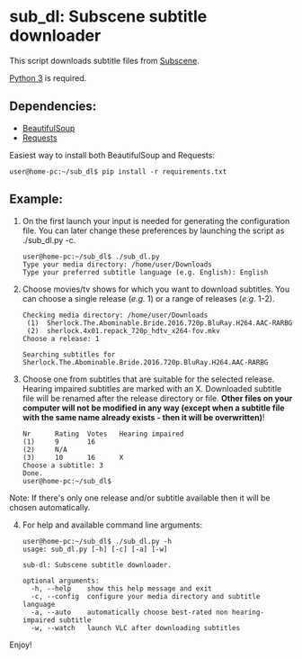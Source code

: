 # sub_dl: Subscene subtitle downloader

This script downloads subtitle files from [Subscene](https://subscene.com).

[Python 3](https://www.python.org/) is required.

## Dependencies:
* [BeautifulSoup](https://www.crummy.com/software/BeautifulSoup/)
* [Requests](http://docs.python-requests.org/en/master/)

Easiest way to install both BeautifulSoup and Requests:

    user@home-pc:~/sub_dl$ pip install -r requirements.txt
    
## Example:
1. On the first launch your input is needed for generating the configuration file. You can later change these preferences by launching the script as ./sub_dl.py -c.
    ```
    user@home-pc:~/sub_dl$ ./sub_dl.py
    Type your media directory: /home/user/Downloads
    Type your preferred subtitle language (e.g. English): English
    ```

2. Choose movies/tv shows for which you want to download subtitles. You can choose a single release (*e.g.* 1) or a range of releases (*e.g.* 1-2).
    ```
    Checking media directory: /home/user/Downloads
     (1)  Sherlock.The.Abominable.Bride.2016.720p.BluRay.H264.AAC-RARBG
     (2)  sherlock.4x01.repack_720p_hdtv_x264-fov.mkv
    Choose a release: 1

    Searching subtitles for Sherlock.The.Abominable.Bride.2016.720p.BluRay.H264.AAC-RARBG
    ```

3. Choose one from subtitles that are suitable for the selected release. Hearing impaired subtitles are marked with an X.
Downloaded subtitle file will be renamed after the release directory or file.
**Other files on your computer will not be modified in any way (except when a subtitle file with the same name already exists - then it will be overwritten)**!
    ```
    Nr      Rating  Votes	Hearing impaired
    (1)	    9	    16
    (2)	    N/A
    (3)	    10	    16	    X
    Choose a subtitle: 3
    Done.
    user@home-pc:~/sub_dl$
    ```
Note: If there's only one release and/or subtitle available then it will be chosen automatically.

4. For help and available command line arguments:
    ```
    user@home-pc:~/sub_dl$ ./sub_dl.py -h
    usage: sub_dl.py [-h] [-c] [-a] [-w]

    sub-dl: Subscene subtitle downloader.

    optional arguments:
      -h, --help    show this help message and exit
      -c, --config  configure your media directory and subtitle language
      -a, --auto    automatically choose best-rated non hearing-impaired subtitle
      -w, --watch   launch VLC after downloading subtitles
    ```

Enjoy!
